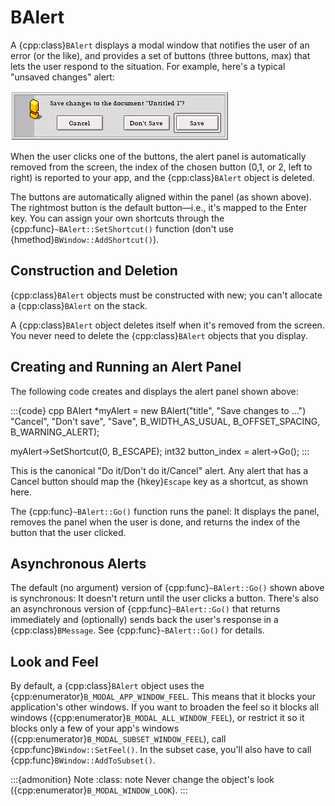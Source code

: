 # BAlert

A {cpp:class}`BAlert` displays a modal window that notifies the user of an
error (or the like), and provides a set of buttons (three buttons, max)
that lets the user respond to the situation. For example, here's a typical
"unsaved changes" alert:

![Example BAlert](./_static/images/alert.png)

When the user clicks one of the buttons, the alert panel is automatically
removed from the screen, the index of the chosen button (0,1, or 2, left to
right) is reported to your app, and the {cpp:class}`BAlert` object is
deleted.

The buttons are automatically aligned within the panel (as shown above).
The rightmost button is the default button—i.e., it's mapped to the Enter
key. You can assign your own shortcuts through the
{cpp:func}`~BAlert::SetShortcut()` function (don't use
{hmethod}`BWindow::AddShortcut()`).

## Construction and Deletion

{cpp:class}`BAlert` objects must be constructed with new; you can't
allocate a {cpp:class}`BAlert` on the stack.

A {cpp:class}`BAlert` object deletes itself when it's removed from the
screen. You never need to delete the {cpp:class}`BAlert` objects that you
display.

## Creating and Running an Alert Panel

The following code creates and displays the alert panel shown above:

:::{code} cpp
BAlert *myAlert = new BAlert("title", "Save changes to ...")
    "Cancel", "Don't save", "Save",
    B_WIDTH_AS_USUAL, B_OFFSET_SPACING, B_WARNING_ALERT);

myAlert->SetShortcut(0, B_ESCAPE);
int32 button_index = alert->Go();
:::

This is the canonical "Do it/Don't do it/Cancel" alert. Any alert that has
a Cancel button should map the {hkey}`Escape` key as a shortcut, as shown
here.

The {cpp:func}`~BAlert::Go()` function runs the panel: It displays the
panel, removes the panel when the user is done, and returns the index of
the button that the user clicked.

## Asynchronous Alerts

The default (no argument) version of {cpp:func}`~BAlert::Go()` shown above
is synchronous: It doesn't return until the user clicks a button. There's
also an asynchronous version of {cpp:func}`~BAlert::Go()` that returns
immediately and (optionally) sends back the user's response in a
{cpp:class}`BMessage`. See {cpp:func}`~BAlert::Go()` for details.

## Look and Feel

By default, a {cpp:class}`BAlert` object uses the
{cpp:enumerator}`B_MODAL_APP_WINDOW_FEEL`. This means that it blocks your
application's other windows. If you want to broaden the feel so it blocks
all windows ({cpp:enumerator}`B_MODAL_ALL_WINDOW_FEEL`), or restrict it so
it blocks only a few of your app's windows
({cpp:enumerator}`B_MODAL_SUBSET_WINDOW_FEEL`), call
{cpp:func}`BWindow::SetFeel()`. In the subset case, you'll also have to
call {cpp:func}`BWindow::AddToSubset()`.

:::{admonition} Note
:class: note
Never change the object's look ({cpp:enumerator}`B_MODAL_WINDOW_LOOK`).
:::
